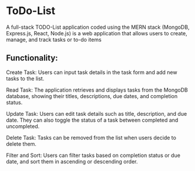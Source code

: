# ToDo-List
A full-stack TODO-List application coded using the MERN stack (MongoDB, Express.js, React, Node.js) is a web application that allows users to create, manage, and track tasks or to-do items

## Functionality:

Create Task: Users can input task details in the task form and add new tasks to the list.

Read Task: The application retrieves and displays tasks from the MongoDB database, showing their titles, descriptions, due dates, and completion status.

Update Task: Users can edit task details such as title, description, and due date. They can also toggle the status of a task between completed and uncompleted.

Delete Task: Tasks can be removed from the list when users decide to delete them.

Filter and Sort: Users can filter tasks based on completion status or due date, and sort them in ascending or descending order.

